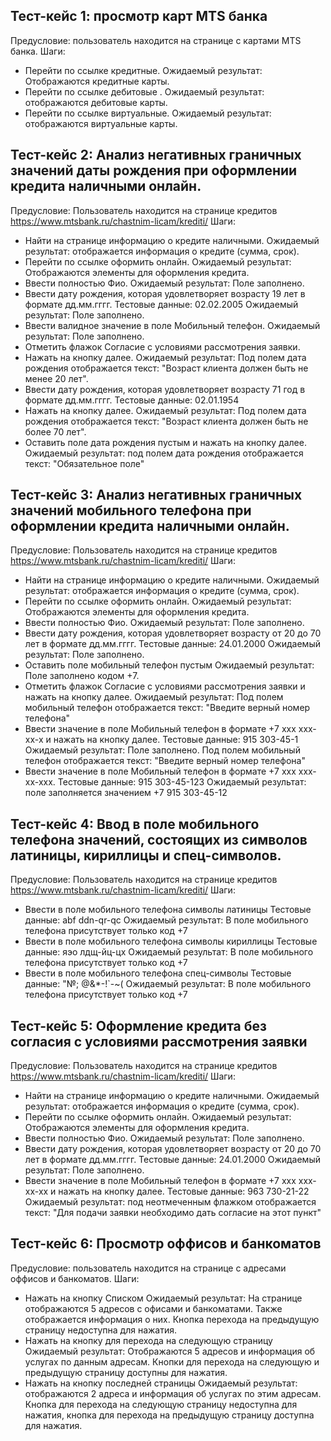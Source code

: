 ## Тест-кейс 1: просмотр карт MTS банка
Предусловие: пользователь находится на странице с картами MTS банка.
Шаги:
- Перейти по ссылке кредитные.
Ожидаемый результат: Отображаются кредитные карты.
- Перейти по ссылке дебитовые .
Ожидаемый результат: отображаются дебитовые карты.
- Перейти по ссылке виртуальные.
Ожидаемый результат: отображаются виртуальные карты.
## Тест-кейс 2: Анализ негативных граничных значений даты рождения при оформлении кредита наличными онлайн.
Предусловие: Пользователь находится на странице кредитов
https://www.mtsbank.ru/chastnim-licam/krediti/
Шаги:
- Найти на странице информацию о кредите наличными.
Ожидаемый результат: отображается информация о кредите (сумма, срок).
- Перейти по ссылке оформить онлайн.
Ожидаемый результат: Отображаются элементы для оформления кредита.
- Ввести полностью Фио.
Ожидаемый результат: Поле заполнено.
- Ввести дату рождения, которая удовлетворяет возрасту 19 лет в формате дд.мм.гггг.
Тестовые данные: 02.02.2005
Ожидаемый результат: Поле заполнено.
- Ввести валидное значение в поле Мобильный телефон.
Ожидаемый результат: Поле заполнено.
- Отметить флажок Согласие с условиями рассмотрения заявки.
- Нажать на кнопку далее.
Ожидаемый результат: Под полем дата рождения отображается текст: "Возраст клиента должен быть не менее 20 лет".
- Ввести дату рождения, которая удовлетворяет возрасту 71 год в формате дд.мм.гггг.
Тестовые данные: 02.01.1954
- Нажать на кнопку далее.
Ожидаемый результат: Под полем дата рождения отображается текст: "Возраст клиента должен быть не более 70 лет".
- Оставить поле дата рождения пустым и нажать на кнопку далее.
Ожидаемый результат: под полем дата рождения отображается текст: "Обязательное поле"
## Тест-кейс 3: Анализ негативных граничных значений мобильного телефона при оформлении кредита наличными онлайн.
Предусловие: Пользователь находится на странице кредитов
https://www.mtsbank.ru/chastnim-licam/krediti/
Шаги:
- Найти на странице информацию о кредите наличными.
Ожидаемый результат: отображается информация о кредите (сумма, срок).
- Перейти по ссылке оформить онлайн.
Ожидаемый результат: Отображаются элементы для оформления кредита.
- Ввести полностью Фио.
Ожидаемый результат: Поле заполнено.
- Ввести дату рождения, которая удовлетворяет возрасту от 20 до 70 лет в формате дд.мм.гггг.
Тестовые данные: 24.01.2000
Ожидаемый результат: Поле заполнено.
- Оставить поле мобильный телефон пустым
Ожидаемый результат: Поле заполнено кодом +7.
- Отметить флажок Согласие с условиями рассмотрения заявки и нажать на кнопку далее.
Ожидаемый результат: Под полем мобильный телефон отображается текст: "Введите верный номер телефона"
- Ввести значение в поле Мобильный телефон в формате +7 xxx xxx-xx-x и нажать на кнопку далее.
Тестовые данные: 915 303-45-1
Ожидаемый результат: Поле заполнено. Под полем мобильный телефон отображается текст: "Введите верный номер телефона"
- Ввести значение в поле Мобильный телефон в формате +7 xxx xxx-xx-xxx.
Тестовые данные: 915 303-45-123
Ожидаемый результат: поле заполняется значением +7 915 303-45-12
## Тест-кейс 4: Ввод в поле мобильного телефона значений, состоящих из символов латиницы, кириллицы и спец-символов.
Предусловие: Пользователь находится на странице кредитов
https://www.mtsbank.ru/chastnim-licam/krediti/
Шаги:
- Ввести в поле мобильного телефона символы латиницы
Тестовые данные: abf ddn-qr-qc
Ожидаемый результат: В поле мобильного телефона присутствует только код +7
- Ввести в поле мобильного телефона символы кириллицы
Тестовые данные: яэо лдщ-йц-цх
Ожидаемый результат: В поле мобильного телефона присутствует только код +7
- Ввести в поле мобильного телефона спец-символы
Тестовые данные: "№; @&*-!`-~(
Ожидаемый результат: В поле мобильного телефона присутствует только код +7
## Тест-кейс 5: Оформление кредита без согласия с условиями рассмотрения заявки
Предусловие: Пользователь находится на странице кредитов
https://www.mtsbank.ru/chastnim-licam/krediti/
Шаги:
- Найти на странице информацию о кредите наличными.
Ожидаемый результат: отображается информация о кредите (сумма, срок).
- Перейти по ссылке оформить онлайн.
Ожидаемый результат: Отображаются элементы для оформления кредита.
- Ввести полностью Фио.
Ожидаемый результат: Поле заполнено.
- Ввести дату рождения, которая удовлетворяет возрасту от 20 до 70 лет в формате дд.мм.гггг.
Тестовые данные: 24.01.2000
Ожидаемый результат: Поле заполнено.
- Ввести значение в поле Мобильный телефон в формате +7 xxx xxx-xx-xx и нажать на кнопку далее.
Тестовые данные: 963 730-21-22
Ожидаемый результат: под неотмеченным флажком отображается текст: "Для подачи заявки необходимо дать согласие на этот пункт"
## Тест-кейс 6: Просмотр оффисов и банкоматов
Предусловие: пользователь находится на странице с адресами оффисов и банкоматов.
Шаги:
- Нажать на кнопку Списком
Ожидаемый результат: На странице отображаются 5 адресов с офисами и банкоматами. Также отображается информация о них. Кнопка перехода на предыдущую страницу недоступна для нажатия.
- Нажать на кнопку для перехода на следующую страницу
Ожидаемый результат: Отображаются 5 адресов и информация об услугах по данным адресам. Кнопки для перехода на следующую и предыдущую страницу доступны для нажатия.
- Нажать на кнопку последней страницы
Ожидаемый результат: отображаются 2 адреса и информация об услугах по этим адресам. Кнопка для перехода на следующую страницу недоступна для нажатия, кнопка для перехода на предыдущую страницу доступна для нажатия.

